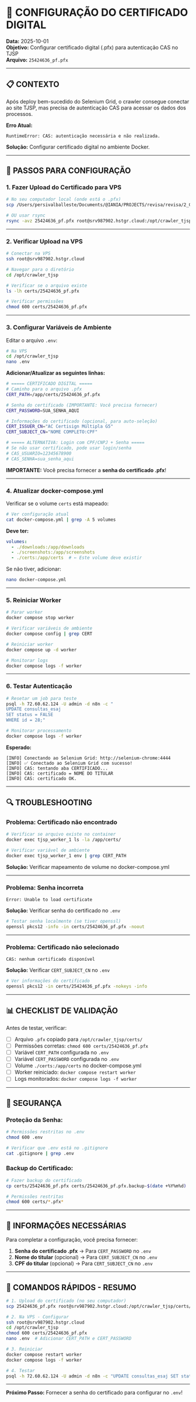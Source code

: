 # 🔐 CONFIGURAÇÃO DO CERTIFICADO DIGITAL

**Data:** 2025-10-01  
**Objetivo:** Configurar certificado digital (.pfx) para autenticação CAS no TJSP  
**Arquivo:** `25424636_pf.pfx`

---

## 📋 CONTEXTO

Após deploy bem-sucedido do Selenium Grid, o crawler consegue conectar ao site TJSP, mas precisa de autenticação CAS para acessar os dados dos processos.

**Erro Atual:**
```
RuntimeError: CAS: autenticação necessária e não realizada.
```

**Solução:** Configurar certificado digital no ambiente Docker.

---

## 🔧 PASSOS PARA CONFIGURAÇÃO

### **1. Fazer Upload do Certificado para VPS**

```bash
# No seu computador local (onde está o .pfx)
scp /Users/persivalballeste/Documents/@IANIA/PROJECTS/revisa/revisa/2_Crawler/crawler_tjsp/25424636_pf.pfx root@srv987902.hstgr.cloud:/opt/crawler_tjsp/certs/

# OU usar rsync
rsync -avz 25424636_pf.pfx root@srv987902.hstgr.cloud:/opt/crawler_tjsp/certs/
```

---

### **2. Verificar Upload na VPS**

```bash
# Conectar na VPS
ssh root@srv987902.hstgr.cloud

# Navegar para o diretório
cd /opt/crawler_tjsp

# Verificar se o arquivo existe
ls -lh certs/25424636_pf.pfx

# Verificar permissões
chmod 600 certs/25424636_pf.pfx
```

---

### **3. Configurar Variáveis de Ambiente**

Editar o arquivo `.env`:

```bash
# Na VPS
cd /opt/crawler_tjsp
nano .env
```

**Adicionar/Atualizar as seguintes linhas:**

```bash
# ===== CERTIFICADO DIGITAL =====
# Caminho para o arquivo .pfx
CERT_PATH=/app/certs/25424636_pf.pfx

# Senha do certificado (IMPORTANTE: Você precisa fornecer)
CERT_PASSWORD=SUA_SENHA_AQUI

# Informações do certificado (opcional, para auto-seleção)
CERT_ISSUER_CN="AC Certisign Múltipla G5"
CERT_SUBJECT_CN="NOME COMPLETO:CPF"

# ===== ALTERNATIVA: Login com CPF/CNPJ + Senha =====
# Se não usar certificado, pode usar login/senha
# CAS_USUARIO=12345678900
# CAS_SENHA=sua_senha_aqui
```

**IMPORTANTE:** Você precisa fornecer a **senha do certificado .pfx**!

---

### **4. Atualizar docker-compose.yml**

Verificar se o volume `certs` está mapeado:

```bash
# Ver configuração atual
cat docker-compose.yml | grep -A 5 volumes
```

**Deve ter:**
```yaml
volumes:
  - ./downloads:/app/downloads
  - ./screenshots:/app/screenshots
  - ./certs:/app/certs  # ← Este volume deve existir
```

Se não tiver, adicionar:

```bash
nano docker-compose.yml
```

---

### **5. Reiniciar Worker**

```bash
# Parar worker
docker compose stop worker

# Verificar variáveis de ambiente
docker compose config | grep CERT

# Reiniciar worker
docker compose up -d worker

# Monitorar logs
docker compose logs -f worker
```

---

### **6. Testar Autenticação**

```bash
# Resetar um job para teste
psql -h 72.60.62.124 -U admin -d n8n -c "
UPDATE consultas_esaj 
SET status = FALSE 
WHERE id = 28;"

# Monitorar processamento
docker compose logs -f worker
```

**Esperado:**
```
[INFO] Conectando ao Selenium Grid: http://selenium-chrome:4444
[INFO] ✅ Conectado ao Selenium Grid com sucesso!
[INFO] CAS: tentando aba CERTIFICADO...
[INFO] CAS: certificado = NOME DO TITULAR
[INFO] CAS: certificado OK.
```

---

## 🔍 TROUBLESHOOTING

### **Problema: Certificado não encontrado**

```bash
# Verificar se arquivo existe no container
docker exec tjsp_worker_1 ls -la /app/certs/

# Verificar variável de ambiente
docker exec tjsp_worker_1 env | grep CERT_PATH
```

**Solução:** Verificar mapeamento de volume no docker-compose.yml

---

### **Problema: Senha incorreta**

```
Error: Unable to load certificate
```

**Solução:** Verificar senha do certificado no `.env`

```bash
# Testar senha localmente (se tiver openssl)
openssl pkcs12 -info -in certs/25424636_pf.pfx -noout
```

---

### **Problema: Certificado não selecionado**

```
CAS: nenhum certificado disponível
```

**Solução:** Verificar `CERT_SUBJECT_CN` no `.env`

```bash
# Ver informações do certificado
openssl pkcs12 -in certs/25424636_pf.pfx -nokeys -info
```

---

## 📊 CHECKLIST DE VALIDAÇÃO

Antes de testar, verificar:

- [ ] Arquivo `.pfx` copiado para `/opt/crawler_tjsp/certs/`
- [ ] Permissões corretas: `chmod 600 certs/25424636_pf.pfx`
- [ ] Variável `CERT_PATH` configurada no `.env`
- [ ] Variável `CERT_PASSWORD` configurada no `.env`
- [ ] Volume `./certs:/app/certs` no docker-compose.yml
- [ ] Worker reiniciado: `docker compose restart worker`
- [ ] Logs monitorados: `docker compose logs -f worker`

---

## 🔐 SEGURANÇA

### **Proteção da Senha:**

```bash
# Permissões restritas no .env
chmod 600 .env

# Verificar que .env está no .gitignore
cat .gitignore | grep .env
```

### **Backup do Certificado:**

```bash
# Fazer backup do certificado
cp certs/25424636_pf.pfx certs/25424636_pf.pfx.backup-$(date +%Y%m%d)

# Permissões restritas
chmod 600 certs/*.pfx*
```

---

## 📝 INFORMAÇÕES NECESSÁRIAS

Para completar a configuração, você precisa fornecer:

1. **Senha do certificado .pfx** → Para `CERT_PASSWORD` no `.env`
2. **Nome do titular** (opcional) → Para `CERT_SUBJECT_CN` no `.env`
3. **CPF do titular** (opcional) → Para `CERT_SUBJECT_CN` no `.env`

---

## 🚀 COMANDOS RÁPIDOS - RESUMO

```bash
# 1. Upload do certificado (no seu computador)
scp 25424636_pf.pfx root@srv987902.hstgr.cloud:/opt/crawler_tjsp/certs/

# 2. Na VPS - Configurar
ssh root@srv987902.hstgr.cloud
cd /opt/crawler_tjsp
chmod 600 certs/25424636_pf.pfx
nano .env  # Adicionar CERT_PATH e CERT_PASSWORD

# 3. Reiniciar
docker compose restart worker
docker compose logs -f worker

# 4. Testar
psql -h 72.60.62.124 -U admin -d n8n -c "UPDATE consultas_esaj SET status = FALSE WHERE id = 28;"
```

---

**Próximo Passo:** Fornecer a senha do certificado para configurar no `.env`!
